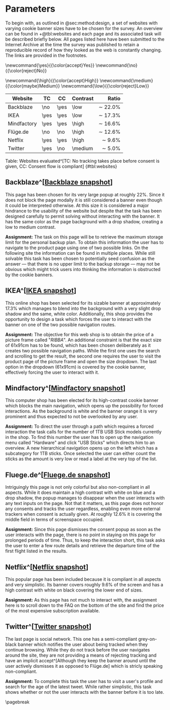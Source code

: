 # Parameters

To begin with, as outlined in @sec:method:design, a set of websites with varying cookie banner sizes have to be chosen for the survey. An overview can be found in +@tbl:websites and each page and its associated task will be described briefly below. All pages listed here have been submitted to the Internet Archive at the time the survey was published to retain a reproducible record of how they looked as the web is constantly changing. The links are provided in the footnotes.

\newcommand{\yes}{{\color{accept}Yes}}
\newcommand{\no}{{\color{reject}No}}

\newcommand{\high}{{\color{accept}High}}
\newcommand{\medium}{{\color{maybe}Medium}}
\newcommand{\low}{{\color{reject}Low}}

| Website     | TC   | CC   | Contrast |          Ratio |
|-------------|------|------|----------|---------------:|
| Backblaze   | \no  | \yes | \low     | $\sim\ 22.0\%$ |
| IKEA        | \yes | \yes | \low     | $\sim\ 17.3\%$ |
| Mindfactory | \yes | \yes | \high    | $\sim\ 16.6\%$ |
| Flüge.de    | \no  | \no  | \high    | $\sim\ 12.6\%$ |
| Netflix     | \yes | \yes | \high    |  $\sim\ 9.6\%$ |
| Twitter     | \yes | \no  | \medium  |  $\sim\ 5.0\%$ |

Table: Websites evaluated^[TC: No tracking takes place before consent is given, CC: Consent flow is compliant] {#tbl:websites}

<!-- markdownlint-disable MD024 -->

## Backblaze^[[Backblaze snapshot](https://web.archive.org/web/20200803100221/https%3A%2F%2Fwww.backblaze.com%2F)]

This page has been chosen for its very large popup at roughly 22\%. Since it does not block the page modally it is still considered a banner even though it could be interpreted otherwise. At this size it is considered a major hindrance to the usability of the website but despite that the task has been designed carefully to permit solving without interacting with the banner. It has the same color as the page background with a drop shadow, creating a low to medium contrast.

**Assignment:** The task on this page will be to retrieve the maximum storage limit for the personal backup plan. To obtain this information the user has to navigate to the product page using one of two possible links. On the following site the information can be found in multiple places. While still solvable this task has been chosen to potentially seed confusion as the answer — that there is no upper limit to the backup storage — may not be obvious which might trick users into thinking the information is obstructed by the cookie banners.

## IKEA^[[IKEA snapshot](https://web.archive.org/web/20200803095633/https%3A%2F%2Fwww.ikea.com%2Fde%2Fde%2Fp%2Fribba-rahmen-schwarz-10378445%2F)]

This online shop has been selected for its sizable banner at approximately 17.3\% which manages to blend into the background with a very slight drop shadow and the same, white color. Additionally, this shop provides the opportunity to design a task which forces the user to interact with the banner on one of the two possible navigation routes.

**Assignment:** The objective for this web shop is to obtain the price of a picture frame called "*RIBBA*". An additional constraint is that the exact size of 61x91cm has to be found, which has been chosen deliberately as it creates two possible navigation paths. While the first one uses the search and scrolling to get the result, the second one requires the user to visit the product page of the picture frame and open the size dropdown. The last option in the dropdown (61x91cm) is covered by the cookie banner, effectively forcing the user to interact with it.

## Mindfactory^[[Mindfactory snapshot](https://web.archive.org/web/20200803095946/https%3A%2F%2Fwww.mindfactory.de%2F)]

This computer shop has been elected for its high-contrast cookie banner which blocks the main navigation, which opens up the possibility for forced interactions. As the background is white and the banner orange it is very prominent and thus expected to not be overlooked by any user.

**Assignment:** To direct the user through a path which requires a forced interaction the task calls for the number of 1TB USB Stick models currently in the shop. To find this number the user has to open up the navigation menu called "Hardware" and click "USB Sticks" which directs him to an overview. A new hierarchical navigation opens up on the left which has a subcategory for 1TB sticks. Once selected the user can either count the sticks as the amount is very low or read a label at the very top of the list.

## Fluege.de^[[Fluege.de snapshot](https://web.archive.org/web/20200803100114/https%3A%2F%2Fwww.fluege.de%2F)]

Intriguingly this page is not only colorful but also non-compliant in all aspects. While it does maintain a high contrast with white on blue and a drop shadow, the popup manages to disappear when the user interacts with any text inputs on the page. Not that it matters, as this page does not honor any consents and tracks the user regardless, enabling even more external trackers when consent is actually given. At roughly 12.6\% it is covering the middle field in terms of screenspace occupied.

**Assignment:** Since this page dismisses the consent popup as soon as the user interacts with the page, there is no point in staying on this page for prolonged periods of time. Thus, to keep the interaction short, this task asks the user to enter a few route details and retrieve the departure time of the first flight listed in the results.

## Netflix^[[Netflix snapshot](https://web.archive.org/web/20200803095759/https%3A%2F%2Fwww.netflix.com%2F)]

This popular page has been included because it is compliant in all aspects and very simplistic. Its banner covers roughly 9.6\% of the screen and has a high contrast with white on black covering the lower end of sizes.

**Assignment:** As this page has not much to interact with, the assignment here is to scroll down to the FAQ on the bottom of the site and find the price of the most expensive subscription available.

## Twitter^[[Twitter snapshot](https://web.archive.org/web/20200803100018/https%3A%2F%2Ftwitter.com%2Fi%2Fmoments)]

The last page is social network. This one has a semi-compliant grey-on-black banner which notifies the user about being tracked when they continue browsing. While they do not track before the user navigates around the site, they are not providing a means of rejecting tracking and have an implicit accept^[Although they keep the banner around until the user actively dismisses it as opposed to Flüge.de] which is stricly speaking non-compliant.

**Assignment:** To complete this task the user has to visit a user's profile and search for the age of the latest tweet. While rather simplistic, this task shows whether or not the user interacts with the banner before it is too late.

<!-- markdownlint-enable MD024 -->

\pagebreak
